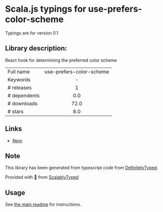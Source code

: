 
# Scala.js typings for use-prefers-color-scheme

Typings are for version 0.1

## Library description:
React hook for determining the preferred color scheme

|                    |                 |
| ------------------ | :-------------: |
| Full name          | use-prefers-color-scheme |
| Keywords           | - |
| # releases         | 1 |
| # dependents       | 0.0 |
| # downloads        | 72.0 |
| # stars            | 8.0 |

## Links
- [Npm](https://www.npmjs.com/package/use-prefers-color-scheme)
    


## Note
This library has been generated from typescript code from [DefinitelyTyped](https://definitelytyped.org).

Provided with :purple_heart: from [ScalablyTyped](https://github.com/oyvindberg/ScalablyTyped)

## Usage
See [the main readme](../../readme.md) for instructions.


